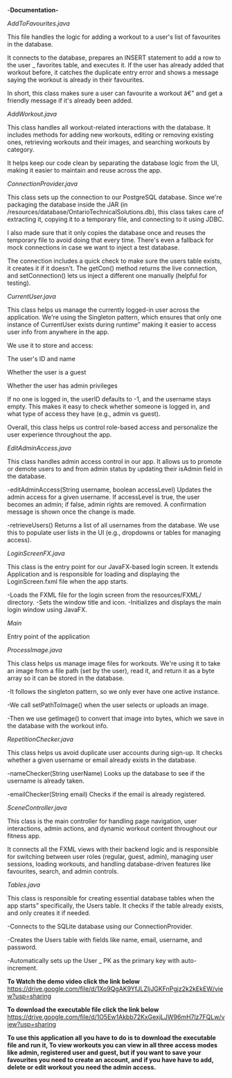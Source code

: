 -**Documentation-**

_AddToFavourites.java_

This file handles the logic for adding a workout to a user's list of favourites in the database.

It connects to the database, prepares an INSERT statement to add a row to the user _ favorites table, and executes it. If the user has already added that workout before, it catches the duplicate entry error and shows a message saying the workout is already in their favourites.

In short, this class makes sure a user can favourite a workout â€” and get a friendly message if it's already been added.

_AddWorkout.java_

This class handles all workout-related interactions with the database. It includes methods for adding new workouts, editing or removing existing ones, retrieving workouts and their images, and searching workouts by category.

It helps keep our code clean by separating the database logic from the UI, making it easier to maintain and reuse across the app.

_ConnectionProvider.java_

This class sets up the connection to our PostgreSQL database. Since we're packaging the database inside the JAR (in /resources/database/OntarioTechnicalSolutions.db), this class takes care of extracting it, copying it to a temporary file, and connecting to it using JDBC.

I also made sure that it only copies the database once and reuses the temporary file to avoid doing that every time. There's even a fallback for mock connections in case we want to inject a test database.

The connection includes a quick check to make sure the users table exists, it creates it if it doesn't. The getCon() method returns the live connection, and setConnection() lets us inject a different one manually (helpful for testing).

_CurrentUser.java_

This class helps us manage the currently logged-in user across the application. We're using the Singleton pattern, which ensures that only one instance of CurrentUser exists during runtime” making it easier to access user info from anywhere in the app.

We use it to store and access:

The user's ID and name

Whether the user is a guest

Whether the user has admin privileges

If no one is logged in, the userID defaults to -1, and the username stays empty. This makes it easy to check whether someone is logged in, and what type of access they have (e.g., admin vs guest).

Overall, this class helps us control role-based access and personalize the user experience throughout the app.


_EditAdminAccess.java_

This class handles admin access control in our app. It allows us to promote or demote users to and from admin status by updating their isAdmin field in the database.

-editAdminAccess(String username, boolean accessLevel)
Updates the admin access for a given username. If accessLevel is true, the user becomes an admin; if false, admin rights are removed.
A confirmation message is shown once the change is made.

-retrieveUsers()
Returns a list of all usernames from the database. We use this to populate user lists in the UI (e.g., dropdowns or tables for managing access).

_LoginScreenFX.java_

This class is the entry point for our JavaFX-based login screen. It extends Application and is responsible for loading and displaying the LoginScreen.fxml file when the app starts.

-Loads the FXML file for the login screen from the resources/FXML/ directory.
-Sets the window title and icon.
-Initializes and displays the main login window using JavaFX.

_Main_

Entry point of the application

_ProcessImage.java_

This class helps us manage image files for workouts. We're using it to take an image from a file path (set by the user), read it, and return it as a byte array so it can be stored in the database.

-It follows the singleton pattern, so we only ever have one active instance.

-We call setPathToImage() when the user selects or uploads an image.

-Then we use getImage() to convert that image into bytes, which we save in the database with the workout info.

_RepetitionChecker.java_

This class helps us avoid duplicate user accounts during sign-up. It checks whether a given username or email already exists in the database.

-nameChecker(String userName)
Looks up the database to see if the username is already taken.

-emailChecker(String email)
Checks if the email is already registered.

_SceneController.java_

This class is the main controller for handling page navigation, user interactions, admin actions, and dynamic workout content throughout our fitness app.

It connects all the FXML views with their backend logic and is responsible for switching between user roles (regular, guest, admin), managing user sessions, loading workouts, and handling database-driven features like favourites, search, and admin controls.

_Tables.java_


This class is responsible for creating essential database tables when the app starts” specifically, the Users table. It checks if the table already exists, and only creates it if needed.

-Connects to the SQLite database using our ConnectionProvider.

-Creates the Users table with fields like name, email, username, and password.

-Automatically sets up the User _ PK as the primary key with auto-increment.

**To Watch the demo video click the link below**
https://drive.google.com/file/d/1Xo9QgAK9YfJLZIjJGKFnPgjz2k2kEkEW/view?usp=sharing

**To download the executable file click the link below**
https://drive.google.com/file/d/1O5Ew1Akbb72KxGexjLJW96mH7lz7FQLw/view?usp=sharing

**To use this application all you have to do is to download the executable file and run it, To view workouts you can view in all three access modes like admin, registered user and guest, but if you want to save your favourites you need to create an account, and if you have have to add, delete or edit workout you need the admin access.**
